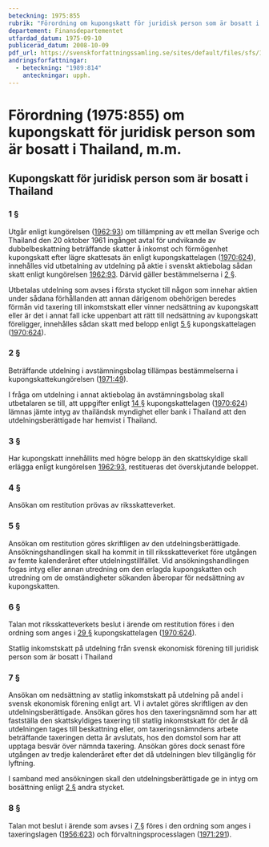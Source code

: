 ```yaml
---
beteckning: 1975:855
rubrik: "Förordning om kupongskatt för juridisk person som är bosatt i Thailand, m.m."
departement: Finansdepartementet
utfardad_datum: 1975-09-10
publicerad_datum: 2008-10-09
pdf_url: https://svenskforfattningssamling.se/sites/default/files/sfs/1975-09/SFS1975-855.pdf
andringsforfattningar:
  - beteckning: "1989:814"
    anteckningar: upph.
---
```


# Förordning (1975:855) om kupongskatt för juridisk person som är bosatt i Thailand, m.m.

## Kupongskatt för juridisk person som är bosatt i Thailand

### 1 §

Utgår enligt kungörelsen ([1962:93](https://selex.se/eli/sfs/1962/93)) om tillämpning av ett mellan Sverige och Thailand den 20 oktober 1961 ingånget avtal för undvikande av dubbelbeskattning beträffande skatter å inkomst och förmögenhet kupongskatt efter lägre skattesats än enligt kupongskattelagen ([1970:624](https://selex.se/eli/sfs/1970/624)), innehålles vid utbetalning av utdelning på aktie i svenskt aktiebolag sådan skatt enligt kungörelsen [1962:93](https://selex.se/eli/sfs/1962/93). Därvid gäller bestämmelserna i [2 §](#2).

Utbetalas utdelning som avses i första stycket till någon som innehar aktien under sådana förhållanden att annan därigenom obehörigen  beredes förmån vid taxering till inkomstskatt eller vinner nedsättning av kupongskatt eller är det i annat fall icke uppenbart att rätt till nedsättning av kupongskatt föreligger, innehålles sådan skatt med belopp enligt [5 §](#5) kupongskattelagen ([1970:624](https://selex.se/eli/sfs/1970/624)).

### 2 §

Beträffande utdelning i avstämningsbolag tillämpas bestämmelserna  i kupongskattekungörelsen ([1971:49](https://selex.se/eli/sfs/1971/49)).

I fråga om utdelning i annat aktiebolag än avstämningsbolag skall utbetalaren se till, att uppgifter enligt [14 §](#14)  kupongskattelagen ([1970:624](https://selex.se/eli/sfs/1970/624)) lämnas jämte intyg av thailändsk  myndighet eller bank i Thailand att den utdelningsberättigade har  hemvist i Thailand.

### 3 §

Har kupongskatt innehållits med högre belopp än den skattskyldige skall erlägga enligt kungörelsen [1962:93](https://selex.se/eli/sfs/1962/93), restitueras det  överskjutande beloppet.

### 4 §

Ansökan om restitution prövas av riksskatteverket.

### 5 §

Ansökan om restitution göres skriftligen av den utdelningsberättigade. Ansökningshandlingen skall ha kommit in till riksskatteverket före utgången av femte kalenderåret efter utdelningstillfället. Vid ansökningshandlingen fogas intyg eller annan utredning om den erlagda kupongskatten och utredning om de omständigheter sökanden åberopar för nedsättning av kupongskatten.

### 6 §

Talan mot riksskatteverkets beslut i ärende om restitution föres i den ordning som anges i [29 §](#29) kupongskattelagen ([1970:624](https://selex.se/eli/sfs/1970/624)).

Statlig inkomstskatt på utdelning från svensk ekonomisk förening till juridisk person som är bosatt i Thailand

### 7 §

Ansökan om nedsättning av statlig inkomstskatt på utdelning på andel i svensk ekonomisk förening enligt art. VI i avtalet göres skriftligen av den utdelningsberättigade. Ansökan göres hos den taxeringsnämnd som har att fastställa den skattskyldiges taxering till statlig inkomstskatt för det år då utdelningen tages till beskattning eller, om taxeringsnämndens arbete beträffande taxeringen detta år avslutats, hos den domstol som har att upptaga besvär över nämnda taxering. Ansökan göres dock senast före utgången av tredje kalenderåret efter det då utdelningen blev tillgänglig för lyftning.

I samband med ansökningen skall den utdelningsberättigade ge in intyg om bosättning enligt [2 §](#2) andra stycket.

### 8 §

Talan mot beslut i ärende som avses i [7 §](#7) föres i den ordning som anges i taxeringslagen ([1956:623](https://selex.se/eli/sfs/1956/623)) och förvaltningsprocesslagen ([1971:291](https://selex.se/eli/sfs/1971/291)).